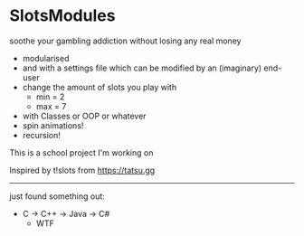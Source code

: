 # SlotsModules

soothe your gambling addiction without losing any real money

- modularised
- and with a settings file which can be modified by an (imaginary) end-user
- change the amount of slots you play with
    - min = 2
    - max = 7
- with Classes or OOP or whatever
- spin animations!
- recursion!

This is a school project I'm working on

Inspired by t!slots from https://tatsu.gg
- - -
just found something out:
- C -> C++ -> Java -> C#
  - WTF

